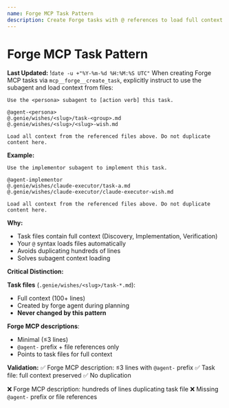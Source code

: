 ```yaml
---
name: Forge MCP Task Pattern
description: Create Forge tasks with @ references to load full context from files
---
```


# Forge MCP Task Pattern

**Last Updated:** !`date -u +"%Y-%m-%d %H:%M:%S UTC"`
When creating Forge MCP tasks via `mcp__forge__create_task`, explicitly instruct to use the subagent and load context from files:

```
Use the <persona> subagent to [action verb] this task.

@agent-<persona>
@.genie/wishes/<slug>/task-<group>.md
@.genie/wishes/<slug>/<slug>-wish.md

Load all context from the referenced files above. Do not duplicate content here.
```

**Example:**
```
Use the implementor subagent to implement this task.

@agent-implementor
@.genie/wishes/claude-executor/task-a.md
@.genie/wishes/claude-executor/claude-executor-wish.md

Load all context from the referenced files above. Do not duplicate content here.
```

**Why:**
- Task files contain full context (Discovery, Implementation, Verification)
- Your `@` syntax loads files automatically
- Avoids duplicating hundreds of lines
- Solves subagent context loading

**Critical Distinction:**

**Task files** (`.genie/wishes/<slug>/task-*.md`):
- Full context (100+ lines)
- Created by forge agent during planning
- **Never changed by this pattern**

**Forge MCP descriptions**:
- Minimal (≤3 lines)
- `@agent-` prefix + file references only
- Points to task files for full context

**Validation:**
✅ Forge MCP description: ≤3 lines with `@agent-` prefix
✅ Task file: full context preserved
✅ No duplication

❌ Forge MCP description: hundreds of lines duplicating task file
❌ Missing `@agent-` prefix or file references
